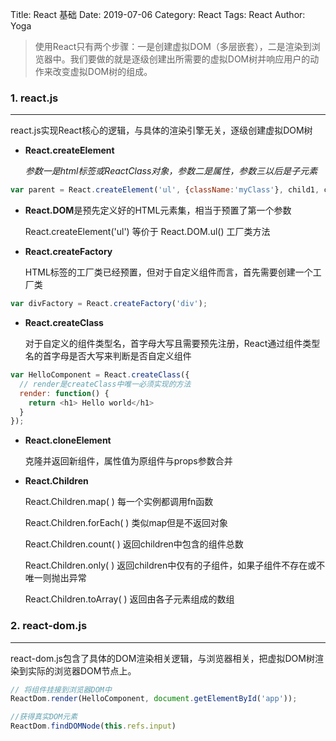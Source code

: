 Title: React 基础
Date: 2019-07-06
Category: React
Tags: React
Author: Yoga

> 使用React只有两个步骤：一是创建虚拟DOM（多层嵌套），二是渲染到浏览器中。我们要做的就是逐级创建出所需要的虚拟DOM树并响应用户的动作来改变虚拟DOM树的组成。


### 1. react.js

---
react.js实现React核心的逻辑，与具体的渲染引擎无关，逐级创建虚拟DOM树

* **React.createElement**

  _参数一是html标签或ReactClass对象，参数二是属性，参数三以后是子元素_

```javascript
var parent = React.createElement('ul', {className:'myClass'}, child1, child2);
```


* **React.DOM**是预先定义好的HTML元素集，相当于预置了第一个参数

  React.createElement('ul') 等价于 React.DOM.ul() 工厂类方法

* **React.createFactory**

  HTML标签的工厂类已经预置，但对于自定义组件而言，首先需要创建一个工厂类

```javascript
var divFactory = React.createFactory('div');
```

* **React.createClass**

  对于自定义的组件类型名，首字母大写且需要预先注册，React通过组件类型名的首字母是否大写来判断是否自定义组件

```javascript
var HelloComponent = React.createClass({
  // render是createClass中唯一必须实现的方法
  render: function() {
    return <h1> Hello world</h1>
  }
});
```
* **React.cloneElement** 
  
  克隆并返回新组件，属性值为原组件与props参数合并

* **React.Children** 

  React.Children.map( ) 每一个实例都调用fn函数

  React.Children.forEach( ) 类似map但是不返回对象

  React.Children.count( ) 返回children中包含的组件总数

  React.Children.only( ) 返回children中仅有的子组件，如果子组件不存在或不唯一则抛出异常

  React.Children.toArray( ) 返回由各子元素组成的数组

### 2. react-dom.js
---

react-dom.js包含了具体的DOM渲染相关逻辑，与浏览器相关，把虚拟DOM树渲染到实际的浏览器DOM节点上。

```javascript
// 将组件挂接到浏览器DOM中
ReactDom.render(HelloComponent, document.getElementById('app'));

//获得真实DOM元素
ReactDom.findDOMNode(this.refs.input)
```

